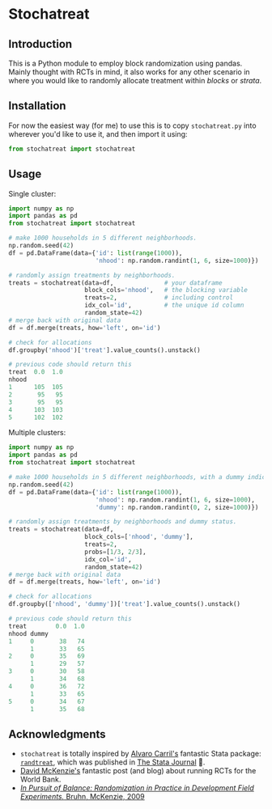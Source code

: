 # Stochatreat
## Introduction
This is a Python module to employ block randomization using pandas. Mainly thought with RCTs in mind, it also works for any other scenario in where you would like to randomly allocate treatment within *blocks* or *strata*.

## Installation
For now the easiest way (for me) to use this is to copy `stochatreat.py`
into wherever you'd like to use it, and then import it using:
```python
from stochatreat import stochatreat
```

## Usage
Single cluster:
```python
import numpy as np
import pandas as pd
from stochatreat import stochatreat

# make 1000 households in 5 different neighborhoods.
np.random.seed(42)
df = pd.DataFrame(data={'id': list(range(1000)),
                        'nhood': np.random.randint(1, 6, size=1000)})

# randomly assign treatments by neighborhoods.
treats = stochatreat(data=df,              # your dataframe
                     block_cols='nhood',   # the blocking variable
                     treats=2,             # including control
                     idx_col='id',         # the unique id column
                     random_state=42)
# merge back with original data
df = df.merge(treats, how='left', on='id')

# check for allocations
df.groupby('nhood')['treat'].value_counts().unstack()

# previous code should return this
treat  0.0  1.0
nhood          
1      105  105
2       95   95
3       95   95
4      103  103
5      102  102
```

Multiple clusters:

```python
import numpy as np
import pandas as pd
from stochatreat import stochatreat

# make 1000 households in 5 different neighborhoods, with a dummy indicator
np.random.seed(42)
df = pd.DataFrame(data={'id': list(range(1000)),
                        'nhood': np.random.randint(1, 6, size=1000),
                        'dummy': np.random.randint(0, 2, size=1000)})

# randomly assign treatments by neighborhoods and dummy status.
treats = stochatreat(data=df,
                     block_cols=['nhood', 'dummy'],
                     treats=2,
                     probs=[1/3, 2/3],
                     idx_col='id',
                     random_state=42)
# merge back with original data
df = df.merge(treats, how='left', on='id')

# check for allocations
df.groupby(['nhood', 'dummy'])['treat'].value_counts().unstack()

# previous code should return this
treat        0.0  1.0
nhood dummy          
1     0       38   74
      1       33   65
2     0       35   69
      1       29   57
3     0       30   58
      1       34   68
4     0       36   72
      1       33   65
5     0       34   67
      1       35   68
```

## Acknowledgments
- `stochatreat` is totally inspired by [Alvaro Carril's](https://acarril.github.io/) fantastic Stata package: [`randtreat`](https://acarril.github.io/posts/randtreat), which was published in [The Stata Journal](https://www.stata-journal.com/article.html?article=st0490) :trumpet:.
- [David McKenzie's](http://blogs.worldbank.org/impactevaluations/tools-of-the-trade-doing-stratified-randomization-with-uneven-numbers-in-some-strata) fantastic post (and blog) about running RCTs for the World Bank.
- [*In Pursuit of Balance: Randomization in Practice in Development Field Experiments.* Bruhn, McKenzie, 2009](https://www.aeaweb.org/articles?id=10.1257/app.1.4.200)
